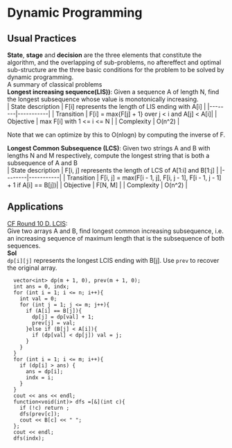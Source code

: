 # Dynamic Programming

## Usual Practices
**State**, **stage** and **decision** are the three elements that constitute the algorithm, and the overlapping of sub-problems, no aftereffect and optimal sub-structure are the three basic conditions for the problem to be solved by dynamic programming.     
A summary of classical problems       
**Longest increasing sequence(LIS))**: Given a sequence A of length N, find the longest subsequence whose value is monotonically increasing.    
| State description | F[i] represents the length of LIS ending with A[i] |
|--------|-----------|
| Transition |  F[i] = max{F[j] + 1} over j < i and A[j] < A[i]|
| Objective | max F[i] with 1 <= i <= N |
| Complexity        |        O(n^2)    |    

Note that we can optimize by this to O(nlogn) by computing the inverse of F. 

**Longest Common Subsequence (LCS)**: Given two strings A and B with lengths N and M respectively, compute the longest string that is both a subsequence of A and B    
| State description | F[i, j] represents the length of LCS of A[1:i] and B[1:j] |
|--------|-----------|
| Transition |  F[i, j] = max(F[i - 1, j], F[i, j - 1], F[i - 1, j - 1] + 1 if A[i] == B[j])|
| Objective | F[N, M] |
| Complexity        |        O(n^2)    |    
## Applications    
[CF Round 10 D. LCIS](https://codeforces.com/problemset/problem/10/D):     
Give two arrays A and B, find longest common increasing subsequence, i.e. an increasing sequence of maximum length that is the subsequence of both sequences.    
**Sol**   
`dp[i][j]` represents the longest LCIS ending with B[j]. Use `prev` to recover the original array. 
```
  vector<int> dp(m + 1, 0), prev(m + 1, 0);
  int ans = 0, indx;
  for (int i = 1; i <= n; i++){
    int val = 0;
    for (int j = 1; j <= m; j++){
      if (A[i] == B[j]){
        dp[j] = dp[val] + 1;
        prev[j] = val;
      }else if (B[j] < A[i]){
        if (dp[val] < dp[j]) val = j;
      }
    }
  }
  for (int i = 1; i <= m; i++){
    if (dp[i] > ans) {
      ans = dp[i];
      indx = i;
    }
  }
  cout << ans << endl;
  function<void(int)> dfs =[&](int c){
    if (!c) return ;
    dfs(prev[c]);
    cout << B[c] << " ";
  };
  cout << endl;
  dfs(indx);
```
